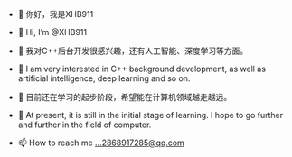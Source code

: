 - 👋 你好，我是XHB911
- 👋 Hi, I’m @XHB911

- 👀 我对C++后台开发很感兴趣，还有人工智能、深度学习等方面。
- 👀 I am very interested in C++ background development, as well as artificial intelligence, deep learning and so on.

- 🌱 目前还在学习的起步阶段，希望能在计算机领域越走越远。
- 🌱 At present, it is still in the initial stage of learning. I hope to go further and further in the field of computer.

- 📫 How to reach me ...2868917285@qq.com

<!---
XHB911/XHB911 is a ✨ special ✨ repository because its `README.md` (this file) appears on your GitHub profile.
You can click the Preview link to take a look at your changes.
--->
